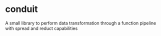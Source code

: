 # conduit
A small library to perform data transformation through a function pipeline with spread and reduct capabilities
